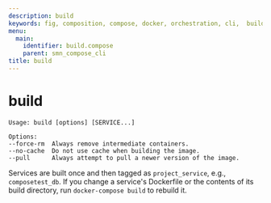 ```yaml
---
description: build
keywords: fig, composition, compose, docker, orchestration, cli,  build
menu:
  main:
    identifier: build.compose
    parent: smn_compose_cli
title: build
---
```


# build

```
Usage: build [options] [SERVICE...]

Options:
--force-rm  Always remove intermediate containers.
--no-cache  Do not use cache when building the image.
--pull      Always attempt to pull a newer version of the image.
```

Services are built once and then tagged as `project_service`, e.g.,
`composetest_db`. If you change a service's Dockerfile or the contents of its
build directory, run `docker-compose build` to rebuild it.